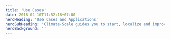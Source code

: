 ```yaml
---
title: 'Use Cases'
date: 2018-02-10T11:52:18+07:00
heroHeading: 'Use Cases and Applications'
heroSubHeading: 'Climate-Scale guides you to start, localize and improve your climate driven decission process'
heroBackground: ''
---
```

